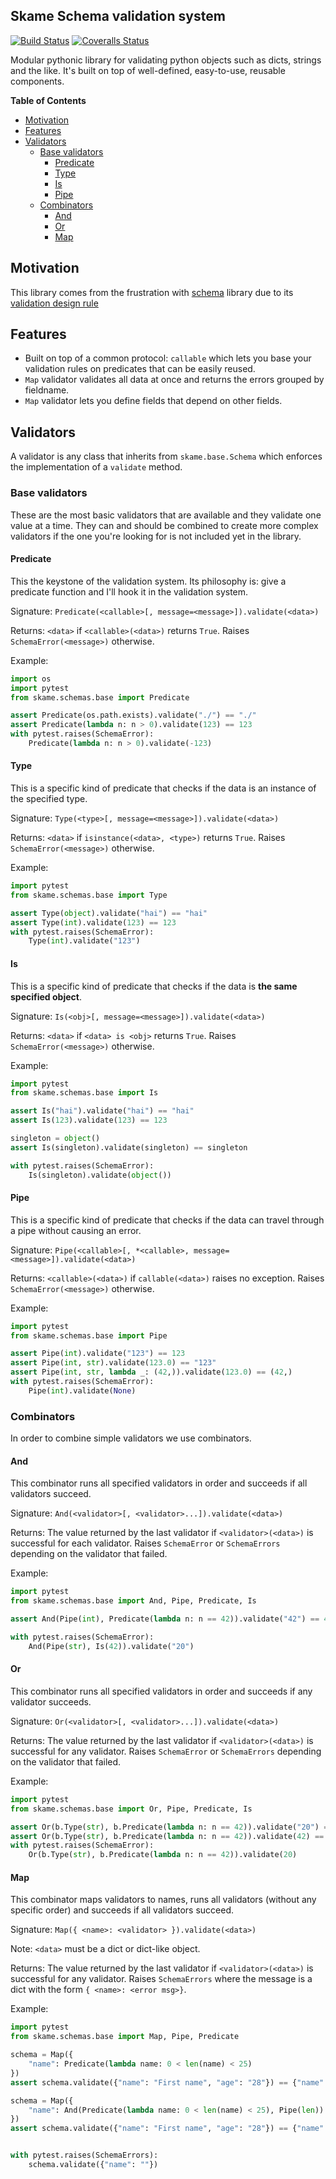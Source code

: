 ## Skame Schema validation system

[![Build Status](http://img.shields.io/travis/kaleidos/skame.svg?branch=master)](https://travis-ci.org/kaleidos/skame)
[![Coveralls Status](http://img.shields.io/coveralls/kaleidos/skame/master.svg)](https://coveralls.io/r/kaleidos/skame)

Modular pythonic library for validating python objects such as dicts, strings and the like. It's built on top
of well-defined, easy-to-use, reusable components.

<!-- markdown-toc start - Don't edit this section. Run M-x markdown-toc/generate-toc again -->
**Table of Contents**

- [Motivation](#motivation)
- [Features](#features)
- [Validators](#validators)
    - [Base validators](#base-validators)
        - [Predicate](#predicate)
        - [Type](#type)
        - [Is](#is)
        - [Pipe](#pipe)
    - [Combinators](#combinators)
        - [And](#and)
        - [Or](#or)
        - [Map](#map)

<!-- markdown-toc end -->

## Motivation

This library comes from the frustration with [schema](https://github.com/keleshev/schema/) library due to its
[validation design rule](https://github.com/keleshev/schema/issues/8)

## Features

- Built on top of a common protocol: `callable` which lets you base your validation rules on predicates that can be easily reused.
- `Map` validator validates all data at once and returns the errors grouped by fieldname.
- `Map` validator lets you define fields that depend on other fields.

## Validators

A validator is any class that inherits from `skame.base.Schema` which enforces the implementation of a `validate` method.

### Base validators ###

These are the most basic validators that are available and they validate one value at a time. They can and should be combined to create more complex validators if the one you're looking for is not included yet in the library.

#### Predicate ####

This the keystone of the validation system. Its philosophy is: give a predicate function and I'll hook it in the validation system.

Signature: `Predicate(<callable>[, message=<message>]).validate(<data>)`

Returns: `<data>` if `<callable>(<data>)` returns `True`. Raises `SchemaError(<message>)` otherwise.

Example:
```python
import os
import pytest
from skame.schemas.base import Predicate

assert Predicate(os.path.exists).validate("./") == "./"
assert Predicate(lambda n: n > 0).validate(123) == 123
with pytest.raises(SchemaError):
    Predicate(lambda n: n > 0).validate(-123)
```

#### Type ####

This is a specific kind of predicate that checks if the data is an instance of the specified type.

Signature: `Type(<type>[, message=<message>]).validate(<data>)`

Returns: `<data>` if `isinstance(<data>, <type>)` returns `True`. Raises `SchemaError(<message>)` otherwise.

Example:
```python
import pytest
from skame.schemas.base import Type

assert Type(object).validate("hai") == "hai"
assert Type(int).validate(123) == 123
with pytest.raises(SchemaError):
    Type(int).validate("123")
```

#### Is ####

This is a specific kind of predicate that checks if the data is **the same specified object**.

Signature: `Is(<obj>[, message=<message>]).validate(<data>)`

Returns: `<data>` if `<data> is <obj>` returns `True`. Raises `SchemaError(<message>)` otherwise.

Example:
```python
import pytest
from skame.schemas.base import Is

assert Is("hai").validate("hai") == "hai"
assert Is(123).validate(123) == 123

singleton = object()
assert Is(singleton).validate(singleton) == singleton

with pytest.raises(SchemaError):
    Is(singleton).validate(object())
```

#### Pipe ####

This is a specific kind of predicate that checks if the data can travel through a pipe without causing an error.

Signature: `Pipe(<callable>[, *<callable>, message=<message>]).validate(<data>)`

Returns: `<callable>(<data>)` if `callable(<data>)` raises no exception. Raises `SchemaError(<message>)` otherwise.

Example:
```python
import pytest
from skame.schemas.base import Pipe

assert Pipe(int).validate("123") == 123
assert Pipe(int, str).validate(123.0) == "123"
assert Pipe(int, str, lambda _: (42,)).validate(123.0) == (42,)
with pytest.raises(SchemaError):
    Pipe(int).validate(None)
```

### Combinators ###

In order to combine simple validators we use combinators.

#### And ####

This combinator runs all specified validators in order and succeeds if all validators succeed.

Signature: `And(<validator>[, <validator>...]).validate(<data>)`

Returns: The value returned by the last validator if `<validator>(<data>)` is successful for each validator. Raises `SchemaError` or `SchemaErrors` depending on the validator that failed.

Example:
```python
import pytest
from skame.schemas.base import And, Pipe, Predicate, Is

assert And(Pipe(int), Predicate(lambda n: n == 42)).validate("42") == 42

with pytest.raises(SchemaError):
    And(Pipe(str), Is(42)).validate("20")
```

#### Or ####

This combinator runs all specified validators in order and succeeds if any validator succeeds.

Signature: `Or(<validator>[, <validator>...]).validate(<data>)`

Returns: The value returned by the last validator if `<validator>(<data>)` is successful for any validator. Raises `SchemaError` or `SchemaErrors` depending on the validator that failed.

Example:
```python
import pytest
from skame.schemas.base import Or, Pipe, Predicate, Is

assert Or(b.Type(str), b.Predicate(lambda n: n == 42)).validate("20") == "20"
assert Or(b.Type(str), b.Predicate(lambda n: n == 42)).validate(42) == 42
with pytest.raises(SchemaError):
    Or(b.Type(str), b.Predicate(lambda n: n == 42)).validate(20)
```

#### Map ####

This combinator maps validators to names, runs all validators (without any specific order) and succeeds if all validators succeed.

Signature: `Map({ <name>: <validator> }).validate(<data>)`

Note: `<data>` must be a dict or dict-like object.

Returns: The value returned by the last validator if `<validator>(<data>)` is successful for any validator. Raises `SchemaErrors` where the message is a dict with the form `{ <name>: <error msg>}`.

Example:
```python
import pytest
from skame.schemas.base import Map, Pipe, Predicate

schema = Map({
    "name": Predicate(lambda name: 0 < len(name) < 25)
})
assert schema.validate({"name": "First name", "age": "28"}) == {"name": "First name"}

schema = Map({
    "name": And(Predicate(lambda name: 0 < len(name) < 25), Pipe(len))
})
assert schema.validate({"name": "First name", "age": "28"}) == {"name": 10}


with pytest.raises(SchemaErrors):
    schema.validate({"name": ""})
```
